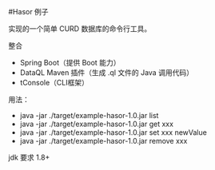 #Hasor 例子

实现的一个简单 CURD 数据库的命令行工具。

整合
 - Spring Boot（提供 Boot 能力）
 - DataQL Maven 插件（生成 .ql 文件的 Java 调用代码）
 - tConsole（CLI框架）
  
用法：

- java -jar ./target/example-hasor-1.0.jar list
- java -jar ./target/example-hasor-1.0.jar get xxx
- java -jar ./target/example-hasor-1.0.jar set xxx newValue
- java -jar ./target/example-hasor-1.0.jar remove xxx

jdk 要求 1.8+
